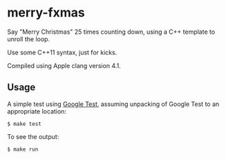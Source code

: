 # merry-fxmas

Say "Merry Christmas" 25 times counting down, using a C++ template to unroll the loop.

Use some C++11 syntax, just for kicks.

Compiled using Apple clang version 4.1.

## Usage

A simple test using [Google Test](http://code.google.com/p/googletest/), assuming unpacking of Google Test to an appropriate location:

```
$ make test
```

To see the output:

```
$ make run
```
